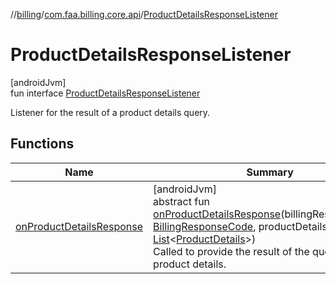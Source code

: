 //[billing](../../../index.md)/[com.faa.billing.core.api](../index.md)/[ProductDetailsResponseListener](index.md)

# ProductDetailsResponseListener

[androidJvm]\
fun interface [ProductDetailsResponseListener](index.md)

Listener for the result of a product details query.

## Functions

| Name | Summary |
|---|---|
| [onProductDetailsResponse](on-product-details-response.md) | [androidJvm]<br>abstract fun [onProductDetailsResponse](on-product-details-response.md)(billingResponseCode: [BillingResponseCode](../-billing-response-code/index.md), productDetailsList: [List](https://kotlinlang.org/api/latest/jvm/stdlib/kotlin.collections/-list/index.html)&lt;[ProductDetails](../-product-details/index.md)&gt;)<br>Called to provide the result of the query for product details. |
